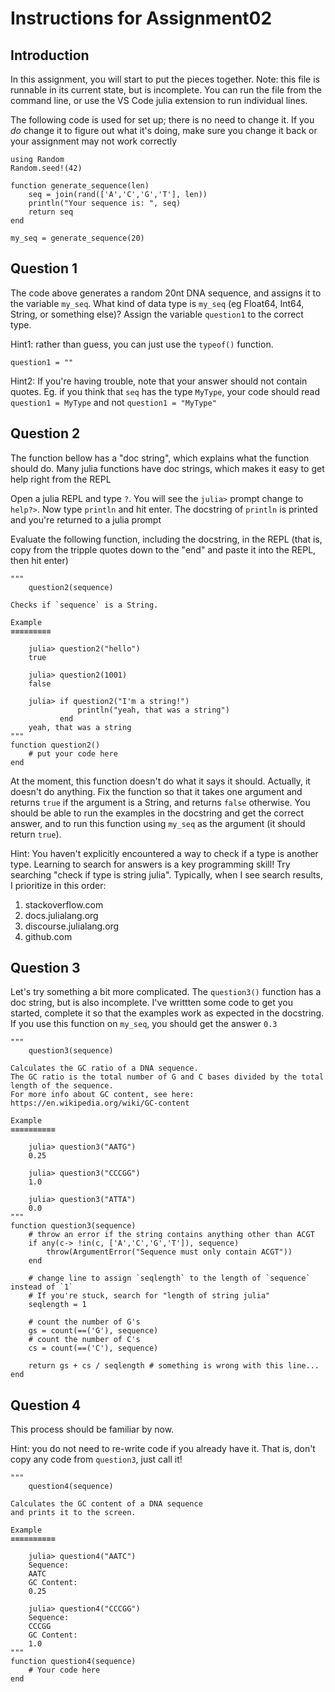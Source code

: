 <!--This file was generated, do not modify it.-->
# Instructions for Assignment02

## Introduction

In this assignment,
you will start to put the pieces together.
Note: this file is runnable in its current state,
but is incomplete.
You can run the file from the command line,
or use the VS Code julia extension to run individual lines.

The following code is used for set up;
there is no need to change it.
If you _do_ change it to figure out what it's doing,
make sure you change it back or your assignment may not work correctly

```julia:ex1
using Random
Random.seed!(42)

function generate_sequence(len)
    seq = join(rand(['A','C','G','T'], len))
    println("Your sequence is: ", seq)
    return seq
end

my_seq = generate_sequence(20)
```

## Question 1

The code above generates a random 20nt DNA sequence,
and assigns it to the variable `my_seq`.
What kind of data type is `my_seq` (eg Float64, Int64, String, or something else)?
Assign the variable `question1` to the correct type.

Hint1: rather than guess, you can just use the `typeof()` function.

```julia:ex2
question1 = ""
```

Hint2: If you're having trouble,
note that your answer should not contain quotes.
Eg. if you think that `seq` has the type `MyType`,
your code should read `question1 = MyType` and not `question1 = "MyType"`

## Question 2

The function bellow has a "doc string",
which explains what the function should do.
Many julia functions have doc strings,
which makes it easy to get help right from the REPL

Open a julia REPL and type `?`.
You will see the `julia>` prompt change to `help?>`.
Now type `println` and hit enter.
The docstring of `println` is printed
and you're returned to a julia prompt

Evaluate the following function, including the docstring, in the REPL
(that is, copy from the tripple quotes down to the "end"
and paste it into the REPL, then hit enter)

```julia:ex3
"""
    question2(sequence)

Checks if `sequence` is a String.

Example
≡≡≡≡≡≡≡≡≡

    julia> question2("hello")
    true

    julia> question2(1001)
    false

    julia> if question2("I'm a string!")
               println("yeah, that was a string")
           end
    yeah, that was a string
"""
function question2()
    # put your code here
end
```

At the moment, this function doesn't do what it says it should.
Actually, it doesn't do anything.
Fix the function so that it takes one argument
and returns `true` if the argument is a String,
and returns `false` otherwise.
You should be able to run the examples in the docstring
and get the correct answer,
and to run this function using `my_seq` as the argument
(it should return `true`).

Hint: You haven't explicitly encountered a way to check if a type is another type.
Learning to search for answers is a key programming skill!
Try searching "check if type is string julia".
Typically, when I see search results, I prioritize in this order:
1. stackoverflow.com
2. docs.julialang.org
3. discourse.julialang.org
4. github.com

## Question 3

Let's try something a bit more complicated.
The `question3()` function has a doc string,
but is also incomplete.
I've writtten some code to get you started,
complete it so that the examples work as expected in the docstring.
If you use this function on `my_seq`,
you should get the answer `0.3`

```julia:ex4
"""
    question3(sequence)

Calculates the GC ratio of a DNA sequence.
The GC ratio is the total number of G and C bases divided by the total length of the sequence.
For more info about GC content, see here: https://en.wikipedia.org/wiki/GC-content

Example
≡≡≡≡≡≡≡≡≡≡

    julia> question3("AATG")
    0.25

    julia> question3("CCCGG")
    1.0

    julia> question3("ATTA")
    0.0
"""
function question3(sequence)
    # throw an error if the string contains anything other than ACGT
    if any(c-> !in(c, ['A','C','G','T']), sequence)
        throw(ArgumentError("Sequence must only contain ACGT"))
    end

    # change line to assign `seqlength` to the length of `sequence` instead of `1`
    # If you're stuck, search for "length of string julia"
    seqlength = 1

    # count the number of G's
    gs = count(==('G'), sequence)
    # count the number of C's
    cs = count(==('C'), sequence)

    return gs + cs / seqlength # something is wrong with this line...
end
```

## Question 4

This process should be familiar by now.

Hint: you do not need to re-write code if you already have it.
That is, don't copy any code from `question3`,
just call it!

```julia:ex5
"""
    question4(sequence)

Calculates the GC content of a DNA sequence
and prints it to the screen.

Example
≡≡≡≡≡≡≡≡≡≡

    julia> question4("AATC")
    Sequence:
    AATC
    GC Content:
    0.25

    julia> question4("CCCGG")
    Sequence:
    CCCGG
    GC Content:
    1.0
"""
function question4(sequence)
    # Your code here
end
```

